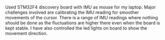 Used STM32F4 discovery board with IMU as mouse for my laptop.
Major challenges involved are calibrating the IMU reading for smoother movements of the cursor.
There is a range of IMU readings where nothing should be done as the fluctuations are higher there even when the board is kept stable.
I have also controlled the led lights on board to show the movement direction.
